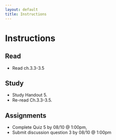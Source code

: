 ```yaml
---
layout: default
title: Instructions
---
```


# Instructions #


## Read
+ Read ch.3.3-3.5 

## Study
+ Study Handout 5.  
+ Re-read Ch.3.3-3.5.


## Assignments

+ Complete Quiz 5 by 08/10 @ 1:00pm,
+ Submit discussion question 3 by 08/10 @ 1:00pm
